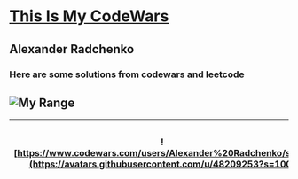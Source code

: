 # [This Is My CodeWars](https://www.codewars.com/users/Alexander%20Radchenko/stats) 
## Alexander Radchenko  
### Here are some solutions from codewars and leetcode  
![My Range](https://www.codewars.com/users/Alexander%20Radchenko/badges/large)  
---

 ![https://www.codewars.com/users/Alexander%20Radchenko/stats](https://avatars.githubusercontent.com/u/48209253?s=100) |  <ul align="left"> <li>name: **Alex Radchenko**  </li><li> [LinkedIn](https://www.linkedin.com/in/alex-radchenko/) </li><li>  [JSON Stat](https://www.codewars.com/api/v1/users/Alexander%20Radchenko) </ul> 
 --- | --- 
